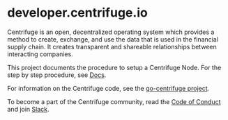 # developer.centrifuge.io

Centrifuge is an open, decentralized operating system which provides a method to create, exchange, and use the data that is used in the financial supply chain. It creates transparent and shareable relationships between interacting companies.

This project documents the procedure to setup a Centrifuge Node. For the step by step procedure, see [Docs](https://developer.centrifuge.io/docs/overview/introduction).

For information on the Centrifuge code, see the [go-centrifuge project](https://github.com/centrifuge/go-centrifuge).

To become a part of the Centrifuge community, read the [Code of Conduct](https://developer.centrifuge.io/docs/overview/code-of-conduct) and join [Slack](https://join.slack.com/t/centrifuge-io/shared_invite/enQtNDk1MzkwODM4OTgxLWRlNTU4NDQzOWIwYWEzNGRhN2UzMzQwNThjZjI0ZmIxMTU4NmQwMjc2ZDBkOTEyNWJhMjE4MzA2NTE5MWU1NWE).
